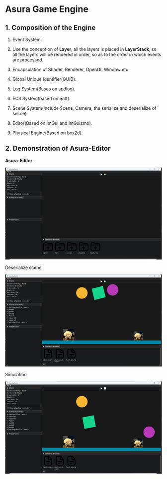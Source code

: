 # Asura Game Engine

## 1. Composition of the Engine

1. Event System.
2. Use the conception of **Layer**, all the layers is placed in **LayerStack**, so all the layers will be rendered in order, so as to the order in which events are processed.

3. Encapsulation of Shader, Renderer, OpenGL Window etc.
4. Global Unique Identifier(GUID).
5. Log System(Bases on spdlog).
6. ECS System(based on entt).
7. Scene System(Include Scene, Camera, the serialize and deserialize of secne).
8. Editor(Based on ImGui and ImGuizmo).
9. Physical Engine(Based on box2d).

## 2. Demonstration of Asura-Editor

**Asura-Editor**

<img src="https://raw.githubusercontent.com/lxcug/imgs/main/imgs20230108222603.png" style="zoom:50%;" />

Deserialize scene

<img src="https://raw.githubusercontent.com/lxcug/imgs/main/imgs20230108222647.png" style="zoom:50%;" />

Simulation

<img src="https://raw.githubusercontent.com/lxcug/imgs/main/imgs20230108222756.png" style="zoom:50%;" />